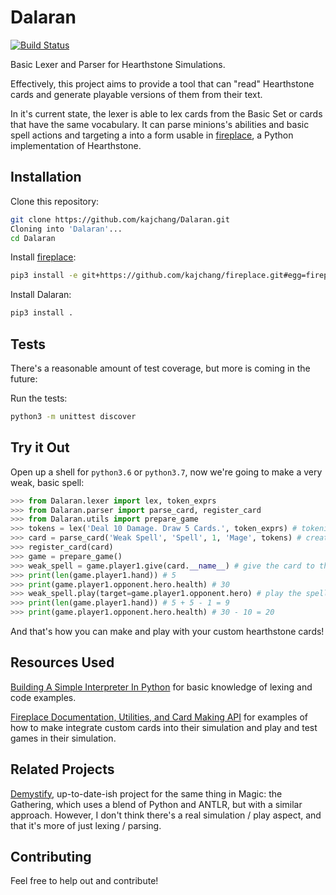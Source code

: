 # Dalaran

[![Build Status](https://travis-ci.org/kajchang/Dalaran.svg?branch=master)](https://travis-ci.org/kajchang/Dalaran)

Basic Lexer and Parser for Hearthstone Simulations.

Effectively, this project aims to provide a tool that can "read" Hearthstone cards and generate playable versions of them from their text.

In it's current state, the lexer is able to lex cards from the Basic Set or cards that have the same vocabulary. It can parse minions's abilities and basic spell actions and targeting a into a form usable in [fireplace](https://github.com/jleclanche/fireplace), a Python implementation of Hearthstone.

## Installation


Clone this repository:

```bash
git clone https://github.com/kajchang/Dalaran.git
Cloning into 'Dalaran'...
cd Dalaran
```

Install [fireplace](https://github.com/jleclanche/fireplace):
```bash
pip3 install -e git+https://github.com/kajchang/fireplace.git#egg=fireplace
```

Install Dalaran:
```bash
pip3 install .
```

## Tests

There's a reasonable amount of test coverage, but more is coming in the future:

Run the tests:

```bash
python3 -m unittest discover
```

## Try it Out

Open up a shell for `python3.6` or `python3.7`, now we're going to make a very weak, basic spell:
```python
>>> from Dalaran.lexer import lex, token_exprs
>>> from Dalaran.parser import parse_card, register_card
>>> from Dalaran.utils import prepare_game
>>> tokens = lex('Deal 10 Damage. Draw 5 Cards.', token_exprs) # tokenize the text
>>> card = parse_card('Weak Spell', 'Spell', 1, 'Mage', tokens) # create the card
>>> register_card(card)
>>> game = prepare_game()
>>> weak_spell = game.player1.give(card.__name__) # give the card to the first player
>>> print(len(game.player1.hand)) # 5
>>> print(game.player1.opponent.hero.health) # 30
>>> weak_spell.play(target=game.player1.opponent.hero) # play the spell
>>> print(len(game.player1.hand)) # 5 + 5 - 1 = 9
>>> print(game.player1.opponent.hero.health) # 30 - 10 = 20
```

And that's how you can make and play with your custom hearthstone cards!


## Resources Used

[Building A Simple Interpreter In Python](https://www.jayconrod.com/posts/37/a-simple-interpreter-from-scratch-in-python-part-1) for basic knowledge of lexing and code examples.

[Fireplace Documentation, Utilities, and Card Making API](https://github.com/jleclanche/fireplace) for examples of how to make integrate custom cards into their simulation and play and test games in their simulation.

## Related Projects

[Demystify](https://github.com/Zannick/demystify), up-to-date-ish project for the same thing in Magic: the Gathering, which uses a blend of Python and ANTLR, but with a similar approach. However, I don't think there's a real simulation / play aspect, and that it's more of just lexing / parsing.

## Contributing

Feel free to help out and contribute!
